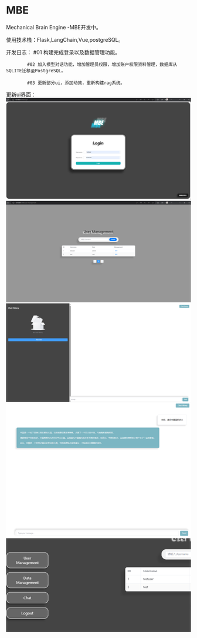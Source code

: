 # MBE
Mechanical Brain Engine -MBE开发中。

使用技术栈：Flask,LangChain,Vue,postgreSQL。

开发日志：
            #01 构建完成登录以及数据管理功能。

            #02 加入模型对话功能，增加管理员权限，增加账户权限资料管理，数据库从SQLITE迁移至PostgreSQL。

            #03 更新部分ui，添加动效，重新构建rag系统。

更新ui界面：
![alt text](image.png)
![alt text](image-1.png)
![alt text](image-3.png)
![alt text](image-2.png)
![alt text](image-4.png)